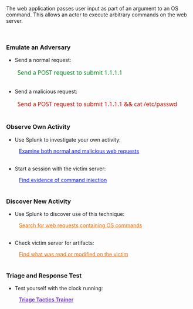 <style type="text/css">
    .inline {
        display: inline;
    }
    .link-button {
        text-decoration: none;
        background: none;
        border: none;
        cursor: pointer;
        text-indent: 25px;
        color: #4078c0;
        font-family: "Segoe UI", "Helvetica Neue", Helvetica,Arial, freesans, sans-serif;
        font-size: 16px;
    }
    .link-button:focus {
        outline: none;
    }
    .link-button:active, .link-button:hover {
        text-decoration: underline;
    }
    #indented {
        text-indent:35px;
    }
    .observe {
        color: #0A17F2;
    }
    .hunt {
        color: #F56802;
    }
    .triage {
        color: #7540CB;
        font-weight: bold;
    }
</style>

The web application passes user input as part of an argument to an OS command.  This allows an actor to execute arbitrary commands on the web server. 

<br>

### Emulate an Adversary 

- Send a normal request:

<form name="exec"  target="_blank" class="inline" method="post" action="http://localhost:4444/vulnerabilities/exec/">
  <input type="hidden" name="ip" value="1.1.1.1"/>
  <input type="hidden" name="Submit" value="Submit"/>
  <button type="submit" class="link-button" style="color:#088A25">
Send a POST request to submit 1.1.1.1

  </button>
</form> 

<br>
<br>

- Send a malicious request:

<form name="exec"  target="_blank" class="inline" method="post" action="http://localhost:4444/vulnerabilities/exec/">
  <input type="hidden" name="ip" value="1.1.1.1 && cat /etc/passwd"/>
  <input type="hidden" name="Submit" value="Submit"/>
  <button type="submit" class="link-button" style="color:#C6150A">
Send a POST request to submit 1.1.1.1 && cat /etc/passwd

  </button>
</form> 

<br>
<br>


### Observe Own Activity

- Use Splunk to investigate your own activity:

<div id="indented" >
<a href="http://localhost:8000/en-US/app/search/search?q=search%20index%3Dmain%20sourcetype%3Daccess_combined%20host%3Ddvwa%20uri_path%3D%2Fvulnerabilities%2Fexec%2F%0A%7C%20table%20_time%20clientip%20method%20uri_path%20bytes%20status%0A%7C%20sort%20-_time&display.page.search.mode=verbose&dispatch.sample_ratio=1&workload_pool=&earliest=-15m&latest=now&display.page.search.tab=statistics&display.general.type=statistics&sid=1596477035.2"  target="_blank" class="observe">Examine both normal and malicious web requests</a>
</div>

<br>

- Start a session with the victim server:

<div id="indented">
<a href="http://localhost:9009/?cid=dvwa" target="_blank" class="observe">Find evidence of command injection</a>
</div>

<br>


### Discover New Activity

- Use Splunk to discover use of this technique:

<div id="indented">
<a href="http://localhost:8000/en-US/app/search/search?q=search%20index%3Dmain%20sourcetype%3Daccess_combined%20host%3Dclone%0A%7C%20table%20_time%20clientip%20method%20uri_path%20bytes%20status%0A%7C%20sort%20-_time&display.page.search.mode=verbose&dispatch.sample_ratio=1&workload_pool=&earliest=-24h%40h&latest=now&display.page.search.tab=statistics&display.general.type=statistics&sid=1596473325.748" target="_blank" style="color:#F56802"> Search for web requests containing OS commands</a>
</div>
<br>


- Check victim server for artifacts:

<div id="indented">
<a href="http://localhost:9009/?cid=dvwa" target="_blank" class="hunt">Find what was read or modified on the victim</a>
</div>

<br>


### Triage and Response Test

- Test yourself with the clock running:

<div id="indented">
<a href="http://localhost:7777/index.html" target="_blank" class="triage">Triage Tactics Trainer</a>
</div>
 
